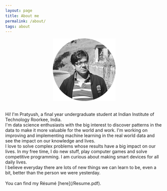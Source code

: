 ```yaml
---
layout: page
title: About me
permalink: /about/
tags: about
---
```

<p align="center">
<img src="/images/me.png" width="200" height = "200" />
</p>
<br />
Hi! I'm Pratyush, a final year undergraduate student at Indian Institute of Technology Roorkee, India. 
<br />
I'm data science enthusiasts with the big interest to discover patterns in the data to make it more valuable for the world and work. I'm working on improving and implementing machine learning in the real world data and see the impact on our knowledge and lives. 
<br />
I love to solve complex problems whose results have a big impact on our lives. In my free time, I do new stuff, play computer games and solve competitive programming. I am curious about making smart devices for all daily lives.
<br/>
I believe everyday there are lots of new things we can learn to be, even a bit, better than the person we were yesterday.
<br />
<br />
You can find my Résumé [here](/Resume.pdf).
